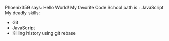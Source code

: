 Phoenix359 says: Hello World!
My favorite Code School path is : JavaScript
My deadly skills:
* Git
* JavaScript
* Killing history using git rebase